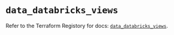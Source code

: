 # `data_databricks_views`

Refer to the Terraform Registory for docs: [`data_databricks_views`](https://registry.terraform.io/providers/databricks/databricks/1.23.0/docs/data-sources/views).

